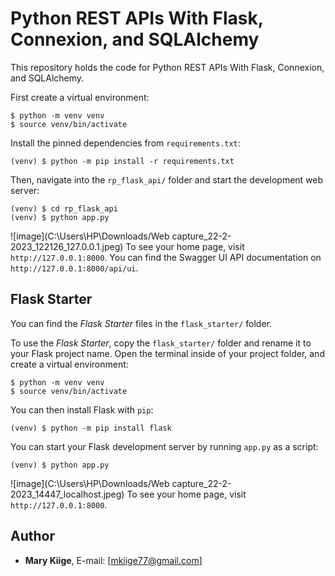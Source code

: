 # Python REST APIs With Flask, Connexion, and SQLAlchemy 

This repository holds the code for Python REST APIs With Flask, Connexion, and SQLAlchemy.

First create a virtual environment:

```console
$ python -m venv venv
$ source venv/bin/activate
```

Install the pinned dependencies from `requirements.txt`:

```console
(venv) $ python -m pip install -r requirements.txt
```

Then, navigate into the `rp_flask_api/` folder and start the development web server:

```console
(venv) $ cd rp_flask_api
(venv) $ python app.py
```

![image](C:\Users\HP\Downloads/Web capture_22-2-2023_122126_127.0.0.1.jpeg)
To see your home page, visit `http://127.0.0.1:8000`. You can find the Swagger UI API documentation on `http://127.0.0.1:8000/api/ui`.

## Flask Starter

You can find the _Flask Starter_ files in the `flask_starter/` folder. 

To use the _Flask Starter_, copy the `flask_starter/` folder and rename it to your Flask project name. Open the terminal inside of your project folder, and create a virtual environment:

```console
$ python -m venv venv
$ source venv/bin/activate
```

You can then install Flask with `pip`:

```console
(venv) $ python -m pip install flask
```

You can start your Flask development server by running `app.py` as a script:

```console
(venv) $ python app.py
```

![image](C:\Users\HP\Downloads/Web capture_22-2-2023_14447_localhost.jpeg)
To see your home page, visit `http://127.0.0.1:8000`.

## Author

- **Mary Kiige**, E-mail: [mkiige77@gmail.com]
